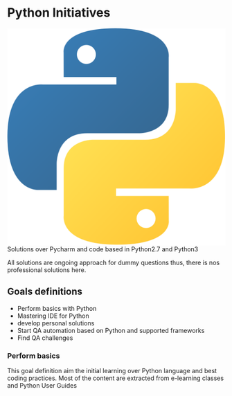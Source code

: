 # Python Initiatives

<img src="./images/python.png"
     alt="python logo"
     style="float: left; margin-right: 10px;"
     style="width:48px;height:48px;" />

Solutions over Pycharm and code based in Python2.7 and Python3

All solutions are ongoing approach for dummy questions thus, there is nos professional solutions here.

## Goals definitions

- Perform basics with Python
- Mastering IDE for Python
- develop personal solutions 
- Start QA automation based on Python and supported frameworks
- Find QA challenges

### Perform basics

This goal definition aim the initial learning over Python language and best coding practices.
Most of the content are extracted from e-learning classes and Python User Guides
